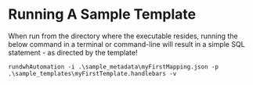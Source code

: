 # Running A Sample Template

When run from the directory where the executable resides, running the below command in a terminal or command-line will result in a simple SQL statement - as directed by the template!

```dotnetcli
rundwhAutomation -i .\sample_metadata\myFirstMapping.json -p .\sample_templates\myFirstTemplate.handlebars -v
```
